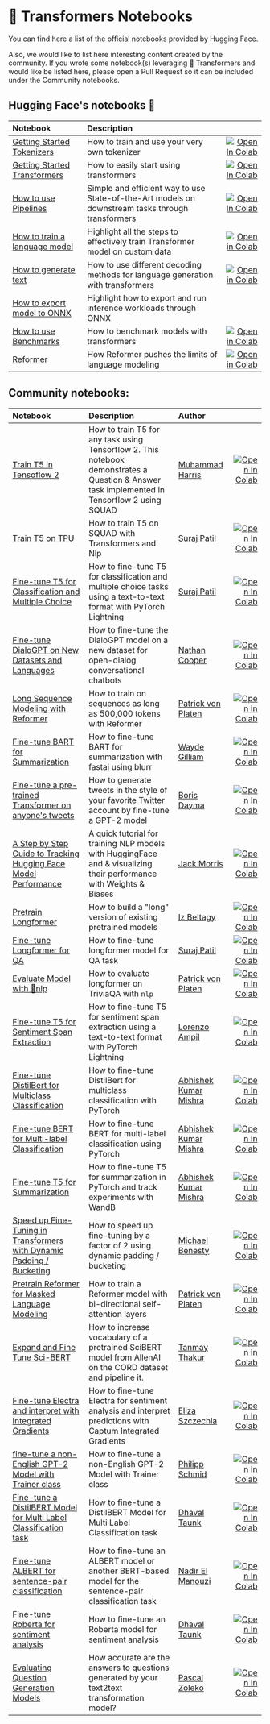 # 🤗 Transformers Notebooks

You can find here a list of the official notebooks provided by Hugging Face.

Also, we would like to list here interesting content created by the community. 
If you wrote some notebook(s) leveraging 🤗 Transformers and would like be listed here, please open a 
Pull Request so it can be included under the Community notebooks. 


## Hugging Face's notebooks 🤗


| Notebook     |      Description      |   |
|:----------|:-------------|------:|
| [Getting Started Tokenizers](https://github.com/huggingface/transformers/blob/master/notebooks/01-training-tokenizers.ipynb)  | How to train and use your very own tokenizer  |[![Open In Colab](https://colab.research.google.com/assets/colab-badge.svg)](https://colab.research.google.com/github/huggingface/transformers/blob/master/notebooks/01-training-tokenizers.ipynb) |
| [Getting Started Transformers](https://github.com/huggingface/transformers/blob/master/notebooks/02-transformers.ipynb)   | How to easily start using transformers  | [![Open In Colab](https://colab.research.google.com/assets/colab-badge.svg)](https://colab.research.google.com/github/huggingface/transformers/blob/master/notebooks/02-transformers.ipynb) |
| [How to use Pipelines](https://github.com/huggingface/transformers/blob/master/notebooks/03-pipelines.ipynb)  | Simple and efficient way to use State-of-the-Art models on downstream tasks through transformers | [![Open In Colab](https://colab.research.google.com/assets/colab-badge.svg)](https://colab.research.google.com/github/huggingface/transformers/blob/master/notebooks/03-pipelines.ipynb) |
| [How to train a language model](https://github.com/huggingface/blog/blob/master/notebooks/01_how_to_train.ipynb)| Highlight all the steps to effectively train Transformer model on custom data | [![Open in Colab](https://colab.research.google.com/assets/colab-badge.svg)](https://colab.research.google.com/github/huggingface/blog/blob/master/notebooks/01_how_to_train.ipynb)|
| [How to generate text](https://github.com/huggingface/blog/blob/master/notebooks/02_how_to_generate.ipynb)| How to use different decoding methods for language generation with transformers | [![Open in Colab](https://colab.research.google.com/assets/colab-badge.svg)](https://colab.research.google.com/github/huggingface/blog/blob/master/notebooks/02_how_to_generate.ipynb)|
| [How to export model to ONNX](https://github.com/huggingface/transformers/blob/master/notebooks/04-onnx-export.ipynb) | Highlight how to export and run inference workloads through ONNX |
| [How to use Benchmarks](https://github.com/huggingface/transformers/blob/master/notebooks/05-benchmark.ipynb) | How to benchmark models with transformers | [![Open in Colab](https://colab.research.google.com/assets/colab-badge.svg)](https://colab.research.google.com/github/huggingface/transformers/blob/master/notebooks/05-benchmark.ipynb)|
| [Reformer](https://github.com/huggingface/blog/blob/master/notebooks/03_reformer.ipynb) | How Reformer pushes the limits of language modeling | [![Open in Colab](https://colab.research.google.com/assets/colab-badge.svg)](https://colab.research.google.com/github/patrickvonplaten/blog/blob/master/notebooks/03_reformer.ipynb)|


## Community notebooks:

| Notebook     |      Description      |      Author      |      |
|:----------|:-------------|:-------------|------:|
| [Train T5 in Tensoflow 2 ](https://github.com/snapthat/TF-T5-text-to-text) | How to train T5 for any task using Tensorflow 2. This notebook demonstrates a Question & Answer task implemented in Tensorflow 2 using SQUAD | [Muhammad Harris](https://github.com/HarrisDePerceptron) |[![Open In Colab](https://colab.research.google.com/assets/colab-badge.svg)](https://colab.research.google.com/github/snapthat/TF-T5-text-to-text/blob/master/snapthatT5/notebooks/TF-T5-Datasets%20Training.ipynb) |
| [Train T5 on TPU](https://github.com/patil-suraj/exploring-T5/blob/master/T5_on_TPU.ipynb)  | How to train T5 on SQUAD with Transformers and Nlp | [Suraj Patil](https://github.com/patil-suraj) |[![Open In Colab](https://colab.research.google.com/assets/colab-badge.svg)](https://colab.research.google.com/github/patil-suraj/exploring-T5/blob/master/T5_on_TPU.ipynb#scrollTo=QLGiFCDqvuil) |
| [Fine-tune T5 for Classification and Multiple Choice](https://github.com/patil-suraj/exploring-T5/blob/master/t5_fine_tuning.ipynb)  | How to fine-tune T5 for classification and multiple choice tasks using a text-to-text format with PyTorch Lightning |  [Suraj Patil](https://github.com/patil-suraj) | [![Open In Colab](https://colab.research.google.com/assets/colab-badge.svg)](https://colab.research.google.com/github/patil-suraj/exploring-T5/blob/master/t5_fine_tuning.ipynb) |
| [Fine-tune DialoGPT on New Datasets and Languages](https://github.com/ncoop57/i-am-a-nerd/blob/master/_notebooks/2020-05-12-chatbot-part-1.ipynb)  | How to fine-tune the DialoGPT model on a new dataset for open-dialog conversational chatbots |  [Nathan Cooper](https://github.com/ncoop57) | [![Open In Colab](https://colab.research.google.com/assets/colab-badge.svg)](https://colab.research.google.com/github/ncoop57/i-am-a-nerd/blob/master/_notebooks/2020-05-12-chatbot-part-1.ipynb) |
| [Long Sequence Modeling with Reformer](https://github.com/patrickvonplaten/notebooks/blob/master/PyTorch_Reformer.ipynb)  | How to train on sequences as long as 500,000 tokens with Reformer |  [Patrick von Platen](https://github.com/patrickvonplaten) | [![Open In Colab](https://colab.research.google.com/assets/colab-badge.svg)](https://colab.research.google.com/github/patrickvonplaten/notebooks/blob/master/PyTorch_Reformer.ipynb)  |
| [Fine-tune BART for Summarization](https://github.com/ohmeow/ohmeow_website/blob/master/_notebooks/2020-05-23-text-generation-with-blurr.ipynb) | How to fine-tune BART for summarization with fastai using blurr | [Wayde Gilliam](https://ohmeow.com/) | [![Open In Colab](https://colab.research.google.com/assets/colab-badge.svg)](https://colab.research.google.com/github/ohmeow/ohmeow_website/blob/master/_notebooks/2020-05-23-text-generation-with-blurr.ipynb) |
| [Fine-tune a pre-trained Transformer on anyone's tweets](https://colab.research.google.com/github/borisdayma/huggingtweets/blob/master/huggingtweets-demo.ipynb)  | How to generate tweets in the style of your favorite Twitter account by fine-tune a GPT-2 model |  [Boris Dayma](https://github.com/borisdayma) | [![Open In Colab](https://colab.research.google.com/assets/colab-badge.svg)](https://colab.research.google.com/github/borisdayma/huggingtweets/blob/master/huggingtweets-demo.ipynb) |
| [A Step by Step Guide to Tracking Hugging Face Model Performance](https://colab.research.google.com/drive/1NEiqNPhiouu2pPwDAVeFoN4-vTYMz9F8)  | A quick tutorial for training NLP models with HuggingFace and & visualizing their performance with Weights & Biases |  [Jack Morris](https://github.com/jxmorris12) | [![Open In Colab](https://colab.research.google.com/assets/colab-badge.svg)](https://colab.research.google.com/drive/1NEiqNPhiouu2pPwDAVeFoN4-vTYMz9F8) |
| [Pretrain Longformer](https://github.com/allenai/longformer/blob/master/scripts/convert_model_to_long.ipynb)  | How to build a "long" version of existing pretrained models |  [Iz Beltagy](https://beltagy.net) | [![Open In Colab](https://colab.research.google.com/assets/colab-badge.svg)](https://colab.research.google.com/github/allenai/longformer/blob/master/scripts/convert_model_to_long.ipynb) |
| [Fine-tune Longformer for QA](https://github.com/patil-suraj/Notebooks/blob/master/longformer_qa_training.ipynb) | How to fine-tune longformer model for QA task | [Suraj Patil](https://github.com/patil-suraj) | [![Open In Colab](https://colab.research.google.com/assets/colab-badge.svg)](https://colab.research.google.com/github/patil-suraj/Notebooks/blob/master/longformer_qa_training.ipynb) |
| [Evaluate Model with 🤗nlp](https://github.com/patrickvonplaten/notebooks/blob/master/How_to_evaluate_Longformer_on_TriviaQA_using_NLP.ipynb) | How to evaluate longformer on TriviaQA with `nlp` | [Patrick von Platen](https://github.com/patrickvonplaten) | [![Open In Colab](https://colab.research.google.com/assets/colab-badge.svg)](https://colab.research.google.com/drive/1m7eTGlPmLRgoPkkA7rkhQdZ9ydpmsdLE?usp=sharing) |
| [Fine-tune T5 for Sentiment Span Extraction](https://github.com/enzoampil/t5-intro/blob/master/t5_qa_training_pytorch_span_extraction.ipynb)  | How to fine-tune T5 for sentiment span extraction using a text-to-text format with PyTorch Lightning |  [Lorenzo Ampil](https://github.com/enzoampil) | [![Open In Colab](https://colab.research.google.com/assets/colab-badge.svg)](https://colab.research.google.com/github/enzoampil/t5-intro/blob/master/t5_qa_training_pytorch_span_extraction.ipynb) |
| [Fine-tune DistilBert for Multiclass Classification](https://github.com/abhimishra91/transformers-tutorials/blob/master/transformers_multiclass_classification.ipynb) | How to fine-tune DistilBert for multiclass classification with PyTorch | [Abhishek Kumar Mishra](https://github.com/abhimishra91) | [![Open In Colab](https://colab.research.google.com/assets/colab-badge.svg)](https://colab.research.google.com/github/abhimishra91/transformers-tutorials/blob/master/transformers_multiclass_classification.ipynb)|
|[Fine-tune BERT for Multi-label Classification](https://github.com/abhimishra91/transformers-tutorials/blob/master/transformers_multi_label_classification.ipynb)|How to fine-tune BERT for multi-label classification using PyTorch|[Abhishek Kumar Mishra](https://github.com/abhimishra91) |[![Open In Colab](https://colab.research.google.com/assets/colab-badge.svg)](https://colab.research.google.com/github/abhimishra91/transformers-tutorials/blob/master/transformers_multi_label_classification.ipynb)|
|[Fine-tune T5 for Summarization](https://github.com/abhimishra91/transformers-tutorials/blob/master/transformers_summarization_wandb.ipynb)|How to fine-tune T5 for summarization in PyTorch and track experiments with WandB|[Abhishek Kumar Mishra](https://github.com/abhimishra91) |[![Open In Colab](https://colab.research.google.com/assets/colab-badge.svg)](https://colab.research.google.com/github/abhimishra91/transformers-tutorials/blob/master/transformers_summarization_wandb.ipynb)|
|[Speed up Fine-Tuning in Transformers with Dynamic Padding / Bucketing](https://github.com/ELS-RD/transformers-notebook/blob/master/Divide_Hugging_Face_Transformers_training_time_by_2_or_more.ipynb)|How to speed up fine-tuning by a factor of 2 using dynamic padding / bucketing|[Michael Benesty](https://github.com/pommedeterresautee) |[![Open In Colab](https://colab.research.google.com/assets/colab-badge.svg)](https://colab.research.google.com/drive/1CBfRU1zbfu7-ijiOqAAQUA-RJaxfcJoO?usp=sharing)|
|[Pretrain Reformer for Masked Language Modeling](https://github.com/patrickvonplaten/notebooks/blob/master/Reformer_For_Masked_LM.ipynb)| How to train a Reformer model with bi-directional self-attention layers | [Patrick von Platen](https://github.com/patrickvonplaten) | [![Open In Colab](https://colab.research.google.com/assets/colab-badge.svg)](https://colab.research.google.com/drive/1tzzh0i8PgDQGV3SMFUGxM7_gGae3K-uW?usp=sharing)|
|[Expand and Fine Tune Sci-BERT](https://github.com/lordtt13/word-embeddings/blob/master/COVID-19%20Research%20Data/COVID-SciBERT.ipynb)| How to increase vocabulary of a pretrained SciBERT model from AllenAI on the CORD dataset and pipeline it. | [Tanmay Thakur](https://github.com/lordtt13) | [![Open In Colab](https://colab.research.google.com/assets/colab-badge.svg)](https://colab.research.google.com/drive/1rqAR40goxbAfez1xvF3hBJphSCsvXmh8)|
|[Fine-tune Electra and interpret with Integrated Gradients](https://github.com/elsanns/xai-nlp-notebooks/blob/master/electra_fine_tune_interpret_captum_ig.ipynb) | How to fine-tune Electra for sentiment analysis and interpret predictions with Captum Integrated Gradients | [Eliza Szczechla](https://elsanns.github.io) | [![Open In Colab](https://colab.research.google.com/assets/colab-badge.svg)](https://colab.research.google.com/github/elsanns/xai-nlp-notebooks/blob/master/electra_fine_tune_interpret_captum_ig.ipynb)|
|[fine-tune a non-English GPT-2 Model with Trainer class](https://github.com/philschmid/fine-tune-GPT-2/blob/master/Fine_tune_a_non_English_GPT_2_Model_with_Huggingface.ipynb) | How to fine-tune a non-English GPT-2 Model with Trainer class | [Philipp Schmid](https://www.philschmid.de) | [![Open In Colab](https://colab.research.google.com/assets/colab-badge.svg)](https://colab.research.google.com/github/philschmid/fine-tune-GPT-2/blob/master/Fine_tune_a_non_English_GPT_2_Model_with_Huggingface.ipynb)|
|[Fine-tune a DistilBERT Model for Multi Label Classification task](https://github.com/DhavalTaunk08/Transformers_scripts/blob/master/Transformers_multilabel_distilbert.ipynb) | How to fine-tune a DistilBERT Model for Multi Label Classification task | [Dhaval Taunk](https://github.com/DhavalTaunk08) | [![Open In Colab](https://colab.research.google.com/assets/colab-badge.svg)](https://colab.research.google.com/github/DhavalTaunk08/Transformers_scripts/blob/master/Transformers_multilabel_distilbert.ipynb)|
|[Fine-tune ALBERT for sentence-pair classification](https://github.com/NadirEM/nlp-notebooks/blob/master/Fine_tune_ALBERT_sentence_pair_classification.ipynb) | How to fine-tune an ALBERT model or another BERT-based model for the sentence-pair classification task | [Nadir El Manouzi](https://github.com/NadirEM) | [![Open In Colab](https://colab.research.google.com/assets/colab-badge.svg)](https://colab.research.google.com/github/NadirEM/nlp-notebooks/blob/master/Fine_tune_ALBERT_sentence_pair_classification.ipynb)|
|[Fine-tune Roberta for sentiment analysis](https://github.com/DhavalTaunk08/NLP_scripts/blob/master/sentiment_analysis_using_roberta.ipynb) | How to fine-tune an Roberta model for sentiment analysis | [Dhaval Taunk](https://github.com/DhavalTaunk08) | [![Open In Colab](https://colab.research.google.com/assets/colab-badge.svg)](https://colab.research.google.com/github/DhavalTaunk08/NLP_scripts/blob/master/sentiment_analysis_using_roberta.ipynb)|
|[Evaluating Question Generation Models](https://github.com/flexudy-pipe/qugeev) | How accurate are the answers to questions generated by your text2text transformation model? | [Pascal Zoleko](https://github.com/zolekode) | [![Open In Colab](https://colab.research.google.com/assets/colab-badge.svg)](https://colab.research.google.com/drive/1bpsSqCQU-iw_5nNoRm_crPq6FRuJthq_?usp=sharing)|
